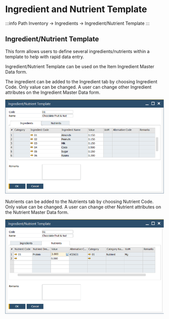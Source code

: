 # Ingredient and Nutrient Template

:::info Path
Inventory → Ingredients → Ingredient/Nutrient Template
:::

## Ingredient/Nutrient Template

This form allows users to define several ingredients/nutrients within a template to help with rapid data entry.

Ingredient/Nutrient Template can be used on the Item Ingredient Master Data form.

The ingredient can be added to the Ingredient tab by choosing Ingredient Code. Only value can be changed. A user can change other Ingredient attributes on the Ingredient Master Data form.

![Ingredient Nutrient Template](./media/ingredient-nutrient-template.png)

Nutrients can be added to the Nutrients tab by choosing Nutrient Code. Only value can be changed. A user can change other Nutrient attributes on the Nutrient Master Data form.

![Ingredient Nutrient Nutrients Template](./media/ingredient-nutrient-nutrients-template.png)


